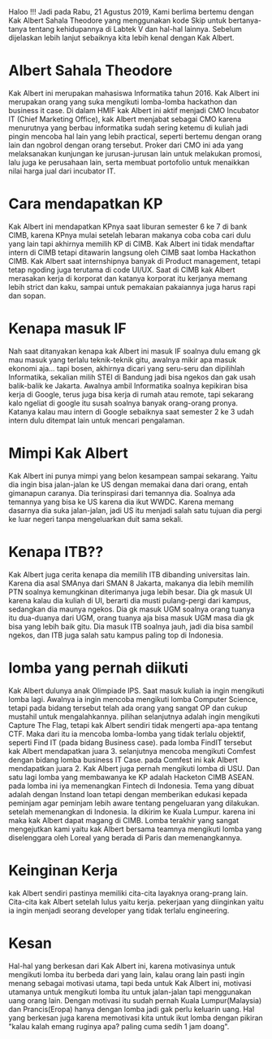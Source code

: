 Haloo !!! Jadi pada Rabu, 21 Agustus 2019, Kami berlima bertemu dengan Kak Albert Sahala Theodore yang menggunakan kode Skip untuk 
bertanya-tanya tentang kehidupannya di Labtek V dan hal-hal lainnya. Sebelum dijelaskan lebih lanjut sebaiknya kita lebih kenal dengan Kak 
Albert.

# Albert Sahala Theodore

Kak Albert ini merupakan mahasiswa Informatika tahun 2016. Kak Albert ini merupakan orang yang suka mengikuti lomba-lomba hackathon dan 
business it case. Di dalam HMIF kak Albert ini aktif menjadi CMO Incubator IT (Chief Marketing Office), kak Albert menjabat sebagai CMO 
karena menurutnya yang berbau informatika sudah sering ketemu di kuliah jadi pingin mencoba hal lain yang lebih practical, seperti
bertemu dengan orang lain dan ngobrol dengan orang tersebut. Proker dari CMO ini ada yang melaksanakan kunjungan ke jurusan-jurusan lain
untuk melakukan promosi, lalu juga ke perusahaan lain, serta membuat portofolio untuk menaikkan nilai harga jual dari incubator IT.

# Cara mendapatkan KP
Kak Albert ini mendapatkan KPnya saat liburan semester 6 ke 7 di bank CIMB, karena KPnya mulai setelah lebaran makanya coba coba cari dulu 
yang lain tapi akhirnya memilih KP di CIMB. Kak Albert ini tidak mendaftar intern di CIMB tetapi ditawarin langsung oleh CIMB saat lomba
Hackathon CIMB. Kak Albert saat internshipnya banyak di Product management, tetapi tetap ngoding juga terutama di code UI/UX. Saat di CIMB
kak Albert merasakan kerja di korporat dan katanya korporat itu kerjanya memang lebih strict dan kaku, sampai untuk pemakaian pakaiannya
juga harus rapi dan sopan.

# Kenapa masuk IF
Nah saat ditanyakan kenapa kak Albert ini masuk IF soalnya dulu emang gk mau masuk yang terlalu teknik-teknik gitu, awalnya mikir apa masuk
ekonomi aja... tapi bosen, akhirnya dicari yang seru-seru dan dipilihlah Informatika, sekalian milih STEI di Bandung jadi bisa ngekos dan 
gak usah balik-balik ke Jakarta. Awalnya ambil Informatika soalnya kepikiran bisa kerja di Google, terus juga bisa kerja di rumah atau 
remote, tapi sekarang kalo ngeliat di google itu susah soalnya banyak orang-orang pronya. Katanya kalau mau intern di Google sebaiknya saat
semester 2 ke 3 udah intern dulu ditempat lain untuk mencari pengalaman.

# Mimpi Kak Albert
Kak Albert ini punya mimpi yang belon kesampean sampai sekarang. Yaitu dia ingin bisa jalan-jalan ke US dengan memakai dana dari orang, entah gimanapun caranya. Dia terinspirasi dari temannya dia. Soalnya ada temannya yang bisa ke US karena dia ikut WWDC. Karena memang dasarnya dia suka jalan-jalan, jadi US itu menjadi salah satu tujuan dia pergi ke luar negeri tanpa mengeluarkan duit sama sekali.

# Kenapa ITB??
Kak Albert juga cerita kenapa dia memilih ITB dibanding universitas lain. Karena dia asal SMAnya dari SMAN 8 Jakarta, makanya dia lebih memilih PTN soalnya kemungkinan diterimanya juga lebih besar. Dia gk masuk UI karena kalau dia kuliah di UI, berarti dia musti pulang-pergi dari kampus, sedangkan dia maunya ngekos. Dia gk masuk UGM soalnya orang tuanya itu dua-duanya dari UGM, orang tuanya aja bisa masuk UGM masa dia gk bisa yang lebih baik gitu. Dia masuk ITB soalnya jauh, jadi dia bisa sambil ngekos, dan ITB juga salah satu kampus paling top di Indonesia.

# lomba yang pernah diikuti
Kak Albert dulunya anak Olimpiade IPS. Saat masuk kuliah ia ingin mengikuti lomba lagi. Awalnya ia ingin mencoba mengikuti lomba Computer Science, tetapi pada bidang tersebut telah ada orang yang sangat OP dan cukup mustahil untuk mengalahkannya. pilihan selanjutnya adalah ingin mengikuti Capture The Flag, tetapi kak Albert sendiri tidak mengerti apa-apa tentang CTF. Maka dari itu ia mencoba lomba-lomba yang tidak terlalu objektif, seperti Find IT (pada bidang Business case). pada lomba FindIT tersebut kak Albert mendapatkan juara 3. selanjutnya mencoba mengikuti Comfest dengan bidang lomba business IT Case. pada Comfest ini kak Albert mendapatkan juara 2. Kak Albert juga pernah mengikuti lomba di USU. Dan satu lagi lomba yang membawanya ke KP adalah Hacketon CIMB ASEAN. pada lomba ini iya memenangkan Fintech di Indonesia. Tema yang dibuat adalah dengan Instand loan tetapi dengan memberikan edukasi kepada peminjam agar peminjam lebih aware tentang pengeluaran yang dilakukan. setelah memenangkan di Indonesia. Ia dikirim ke Kuala Lumpur. karena ini maka kak Albert dapat magang di CIMB. Lomba terakhir yang sangat mengejutkan kami yaitu kak Albert bersama teamnya mengikuti lomba yang diselenggara oleh Loreal yang berada di Paris dan memenangkannya.

# Keinginan Kerja
kak Albert sendiri pastinya memiliki cita-cita layaknya orang-prang lain. Cita-cita kak Albert setelah lulus yaitu kerja. pekerjaan yang diinginkan yaitu ia ingin menjadi seorang developer yang tidak terlalu engineering.

# Kesan
Hal-hal yang berkesan dari Kak Albert ini, karena motivasinya untuk mengikuti lomba itu berbeda dari yang lain, kalau orang lain pasti 
ingin menang sebagai motivasi utama, tapi beda untuk Kak Albert ini, motivasi utamanya untuk mengikuti lomba itu untuk jalan-jalan tapi
menggunakan uang orang lain. Dengan motivasi itu sudah pernah Kuala Lumpur(Malaysia) dan Prancis(Eropa) hanya dengan lomba jadi gak perlu
keluarin uang. Hal yang berkesan juga karena memotivasi kita untuk ikut lomba dengan pikiran "kalau kalah emang ruginya apa? paling cuma
sedih 1 jam doang".
